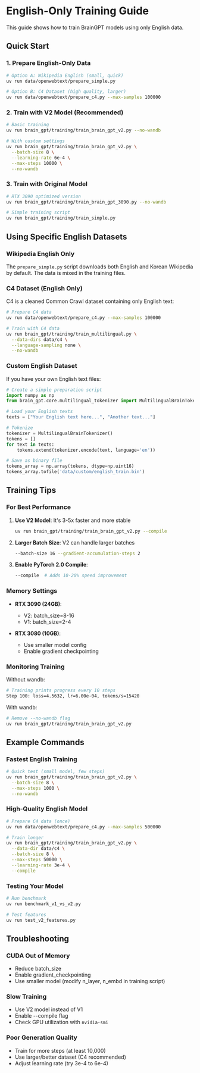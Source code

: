 # English-Only Training Guide

This guide shows how to train BrainGPT models using only English data.

## Quick Start

### 1. Prepare English-Only Data

```bash
# Option A: Wikipedia English (small, quick)
uv run data/openwebtext/prepare_simple.py

# Option B: C4 Dataset (high quality, larger)
uv run data/openwebtext/prepare_c4.py --max-samples 100000
```

### 2. Train with V2 Model (Recommended)

```bash
# Basic training
uv run brain_gpt/training/train_brain_gpt_v2.py --no-wandb

# With custom settings
uv run brain_gpt/training/train_brain_gpt_v2.py \
  --batch-size 8 \
  --learning-rate 6e-4 \
  --max-steps 10000 \
  --no-wandb
```

### 3. Train with Original Model

```bash
# RTX 3090 optimized version
uv run brain_gpt/training/train_brain_gpt_3090.py --no-wandb

# Simple training script
uv run brain_gpt/training/train_simple.py
```

## Using Specific English Datasets

### Wikipedia English Only

The `prepare_simple.py` script downloads both English and Korean Wikipedia by default. The data is mixed in the training files.

### C4 Dataset (English Only)

C4 is a cleaned Common Crawl dataset containing only English text:

```bash
# Prepare C4 data
uv run data/openwebtext/prepare_c4.py --max-samples 100000

# Train with C4 data
uv run brain_gpt/training/train_multilingual.py \
  --data-dirs data/c4 \
  --language-sampling none \
  --no-wandb
```

### Custom English Dataset

If you have your own English text files:

```python
# Create a simple preparation script
import numpy as np
from brain_gpt.core.multilingual_tokenizer import MultilingualBrainTokenizer

# Load your English texts
texts = ["Your English text here...", "Another text..."]

# Tokenize
tokenizer = MultilingualBrainTokenizer()
tokens = []
for text in texts:
    tokens.extend(tokenizer.encode(text, language='en'))

# Save as binary file
tokens_array = np.array(tokens, dtype=np.uint16)
tokens_array.tofile('data/custom/english_train.bin')
```

## Training Tips

### For Best Performance

1. **Use V2 Model**: It's 3-5x faster and more stable
   ```bash
   uv run brain_gpt/training/train_brain_gpt_v2.py --compile
   ```

2. **Larger Batch Size**: V2 can handle larger batches
   ```bash
   --batch-size 16 --gradient-accumulation-steps 2
   ```

3. **Enable PyTorch 2.0 Compile**:
   ```bash
   --compile  # Adds 10-20% speed improvement
   ```

### Memory Settings

- **RTX 3090 (24GB)**:
  - V2: batch_size=8-16
  - V1: batch_size=2-4

- **RTX 3080 (10GB)**:
  - Use smaller model config
  - Enable gradient checkpointing

### Monitoring Training

Without wandb:
```bash
# Training prints progress every 10 steps
Step 100: loss=4.5632, lr=6.00e-04, tokens/s=15420
```

With wandb:
```bash
# Remove --no-wandb flag
uv run brain_gpt/training/train_brain_gpt_v2.py
```

## Example Commands

### Fastest English Training
```bash
# Quick test (small model, few steps)
uv run brain_gpt/training/train_brain_gpt_v2.py \
  --batch-size 8 \
  --max-steps 1000 \
  --no-wandb
```

### High-Quality English Model
```bash
# Prepare C4 data (once)
uv run data/openwebtext/prepare_c4.py --max-samples 500000

# Train longer
uv run brain_gpt/training/train_brain_gpt_v2.py \
  --data-dir data/c4 \
  --batch-size 8 \
  --max-steps 50000 \
  --learning-rate 3e-4 \
  --compile
```

### Testing Your Model
```bash
# Run benchmark
uv run benchmark_v1_vs_v2.py

# Test features
uv run test_v2_features.py
```

## Troubleshooting

### CUDA Out of Memory
- Reduce batch_size
- Enable gradient_checkpointing
- Use smaller model (modify n_layer, n_embd in training script)

### Slow Training
- Use V2 model instead of V1
- Enable --compile flag
- Check GPU utilization with `nvidia-smi`

### Poor Generation Quality
- Train for more steps (at least 10,000)
- Use larger/better dataset (C4 recommended)
- Adjust learning rate (try 3e-4 to 6e-4)